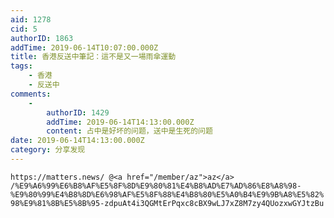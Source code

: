 ```yaml
---
aid: 1278
cid: 5
authorID: 1863
addTime: 2019-06-14T10:07:00.000Z
title: 香港反送中筆記：這不是又一場雨傘運動
tags:
    - 香港
    - 反送中
comments:
    -
        authorID: 1429
        addTime: 2019-06-14T14:13:00.000Z
        content: 占中是好坏的问题，送中是生死的问题
date: 2019-06-14T14:13:00.000Z
category: 分享发现
---
```


`https://matters.news/ @<a href="/member/az">az</a> /%E9%A6%99%E6%B8%AF%E5%8F%8D%E9%80%81%E4%B8%AD%E7%AD%86%E8%A8%98-%E9%80%99%E4%B8%8D%E6%98%AF%E5%8F%88%E4%B8%80%E5%A0%B4%E9%9B%A8%E5%82%98%E9%81%8B%E5%8B%95-zdpuAt4i3QGMtErPqxc8cBX9wLJ7xZ8M7zy4QUozxwGYJtzBu`
